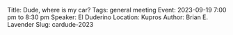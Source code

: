 Title: Dude, where is my car?
Tags: general meeting
Event: 2023-09-19 7:00 pm to 8:30 pm
Speaker: El Duderino
Location: Kupros
Author: Brian E. Lavender
Slug: cardude-2023
